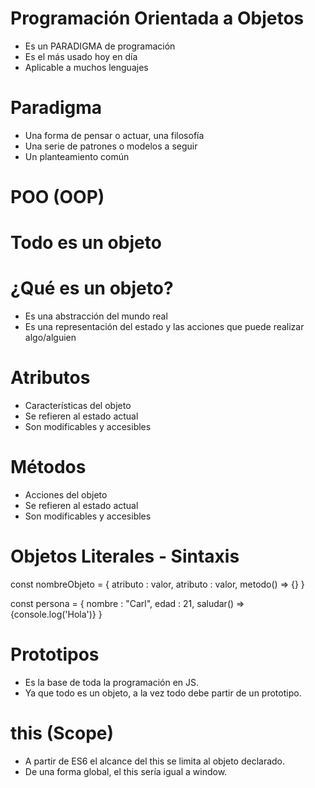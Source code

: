 # Programación Orientada a Objetos

* Es un PARADIGMA de programación
* Es el más usado hoy en día
* Aplicable a muchos lenguajes

# Paradigma
* Una forma de pensar o actuar, una filosofía
* Una serie de patrones o modelos a seguir
* Un planteamiento común

# POO (OOP)

# Todo es un objeto

# ¿Qué es un objeto?
* Es una abstracción del mundo real
* Es una representación del estado y las acciones que puede realizar algo/alguien

# Atributos
* Características del objeto
* Se refieren al estado actual
* Son modificables y accesibles

# Métodos
* Acciones del objeto
* Se refieren al estado actual
* Son modificables y accesibles

# Objetos Literales - Sintaxis

const nombreObjeto = {
    atributo : valor,
    atributo : valor,
    metodo() => {}
}

const persona = {
    nombre : "Carl",
    edad : 21,
    saludar() => {console.log('Hola')}
}

# Prototipos
* Es la base de toda la programación en JS.
* Ya que todo es un objeto, a la vez todo debe partir de un prototipo.

# this (Scope)
* A partir de ES6 el alcance del this se limita al objeto declarado.
* De una forma global, el this sería igual a window.